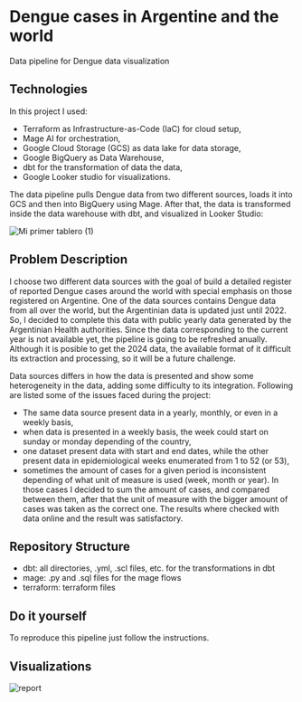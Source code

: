 # Dengue cases in Argentine and the world
Data pipeline for Dengue data visualization

## Technologies
In this project I used:

- Terraform as Infrastructure-as-Code (IaC) for cloud setup,
- Mage AI for orchestration,
- Google Cloud Storage (GCS) as data lake for data storage,
- Google BigQuery as Data Warehouse,
- dbt for the transformation of data the data,
- Google Looker studio for visualizations.

The data pipeline pulls Dengue data from two different sources, loads it into GCS and then into BigQuery using Mage. After that, the data is transformed inside the data warehouse with dbt, and visualized in Looker Studio:

![Mi primer tablero (1)](https://github.com/DNR258/de_dengue/assets/97068501/e1af016c-1c3a-449a-877c-8624496a79b1)

## Problem Description
I choose two different data sources with the goal of build a detailed register of reported Dengue cases around the world with special emphasis on those registered on Argentine. One of the data sources contains Dengue data from all over the world, but the Argentinian data is updated just until 2022. So, I decided to complete this data with public yearly data generated by the Argentinian Health authorities. Since the data corresponding to the current year is not available yet, the pipeline is going to be refreshed anually. Although it is posible to get the 2024 data, the available format of it difficult its extraction and processing, so it will be a future challenge. 

Data sources differs in how the data is presented and show some heterogeneity in the data, adding some difficulty to its integration. Following are listed some of the issues faced during the project:
- The same data source present data in a yearly, monthly, or even in a weekly basis,
- when data is presented in a weekly basis, the week could start on sunday or monday depending of the country,
- one dataset present data with start and end dates, while the other present data in epidemiological weeks enumerated from 1 to 52 (or 53),
- sometimes the amount of cases for a given period is inconsistent depending of what unit of measure is used (week, month or year). In those cases I decided to sum the amount of cases, and compared between them, after that the unit of measure with the bigger amount of cases was taken as the correct one. The results where checked with data online and the result was satisfactory.   

## Repository Structure
- dbt: all directories, .yml, .scl files, etc. for the transformations in dbt
- mage: .py and .sql files for the mage flows
- terraform: terraform files


## Do it yourself
To reproduce this pipeline just follow the instructions.

## Visualizations
![report](https://github.com/DNR258/de_dengue/assets/97068501/76a50cb4-662e-48fe-9078-6eccf12fb78d)
